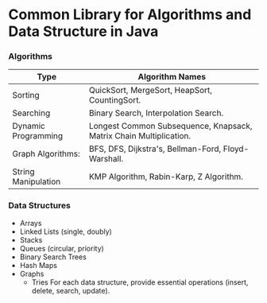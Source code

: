# Common Library for Algorithms and Data Structure in Java

### Algorithms
| Type                | Algorithm Names                                                    |
|---------------------|--------------------------------------------------------------------| 
| Sorting             | QuickSort, MergeSort, HeapSort, CountingSort.                      |
| Searching           | Binary Search, Interpolation Search.                               |
| Dynamic Programming | Longest Common Subsequence, Knapsack, Matrix Chain Multiplication. |
| Graph Algorithms:   | BFS, DFS, Dijkstra's, Bellman-Ford, Floyd-Warshall.                |
| String Manipulation | KMP Algorithm, Rabin-Karp, Z Algorithm.                            |

### Data Structures
* Arrays 
* Linked Lists (single, doubly) 
* Stacks 
* Queues (circular, priority) 
* Binary Search Trees 
* Hash Maps 
* Graphs 
  * Tries
  For each data structure, provide essential operations (insert, delete, search, update).
